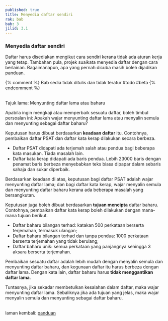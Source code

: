```yaml
---
published: true
title: Menyedia daftar sendiri
rak: bab
bab: 3
jilid: 3.1
---
```


### Menyedia daftar sendiri

Daftar harus disediakan mengikut cara sendiri kerana tidak
ada aturan kerja yang tetap. Tambahan pula, projek suaikata
menyedia daftar dengan cara berlainan. Bagaimanapun, apa
yang pernah dicuba masih boleh dijadikan panduan.

{% comment %}
Bab sedia tidak ditulis dan tidak teratur #todo #beta
{% endcomment %}

&nbsp;  
Tajuk lama: Menyunting daftar lama atau baharu

Apabila ingin mengkaji atau memperbaik sesuatu daftar, boleh
timbul persoalan ini: Apakah wajar menyunting daftar lama
atau menyalin semula dan menyunting sebagai daftar baharu?

Keputusan harus dibuat berdasarkan **keadaan daftar** itu.
Contohnya, pembaikan daftar PSAT dan daftar kata kerap
dilakukan secara berbeza.

- Daftar PSAT didapati ada terjemah salah atau pendua bagi
beberapa kata masukan. Tiada masalah lain.
- Daftar kata kerap didapati ada baris pendua. Lebih 23000
baris dengan penamat baris berbeza menyebabkan teks biasa
dipapar dalam sebaris sahaja dan sukar diperbaik.

Berdasarkan keadaan di atas, keputusan bagi daftar PSAT
adalah wajar menyunting daftar lama; dan bagi daftar kata
kerap, wajar menyalin semula dan menyunting daftar baharu
kerana ada beberapa masalah yang bersangkutan.

Keputusan juga boleh dibuat berdasarkan **tujuan mencipta**
daftar baharu. Contohnya, pembaikan daftar kata kerap boleh
dilakukan dengan mana-mana tujuan berikut.

- Daftar baharu bilangan terhad: katakan
500 perkataan berserta terjemahan, termasuk ulangan;
- Daftar baharu bilangan terhad dan tanpa pendua: 1000
perkataan berserta terjemahan yang tidak berulang;
- Daftar baharu unik: semua perkataan yang panjangnya
sehingga 3 aksara berserta terjemahan.

Pembaikan sesuatu daftar adalah lebih mudah dengan menyalin
semula dan menyunting daftar baharu, dan kegunaan daftar itu
harus berbeza dengan daftar lama. Dengan kata lain, daftar
baharu harus **tidak menggantikan daftar lama**.

Tuntasnya, jika sekadar membetulkan kesalahan dalam daftar,
maka wajar menyunting daftar lama. Sebaliknya jika ada
tujuan yang jelas, maka wajar menyalin semula dan menyunting
sebagai daftar baharu.

&nbsp;  
laman kembali: [panduan][0]

  [0]: ../index.md
